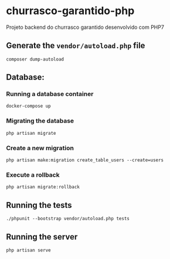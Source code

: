 # churrasco-garantido-php
Projeto backend do churrasco garantido desenvolvido com PHP7

## Generate the `vendor/autoload.php` file

```
composer dump-autoload
```

## Database:

### Running a database container

```
docker-compose up
```

### Migrating the database

```
php artisan migrate
```

### Create a new migration

```
php artisan make:migration create_table_users --create=users
```

### Execute a rollback

```
php artisan migrate:rollback
```

## Running the tests

```
./phpunit --bootstrap vendor/autoload.php tests
```

## Running the server

```
php artisan serve
```